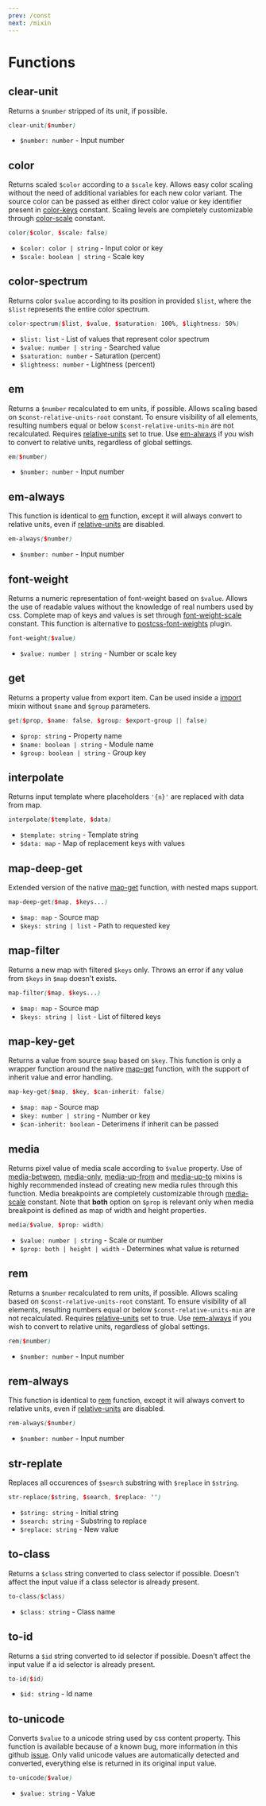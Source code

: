 ```yaml
---
prev: /const
next: /mixin
---
```


# Functions

## clear-unit

Returns a `$number` stripped of its unit, if possible.

```scss
clear-unit($number)
```

- `$number: number` - Input number

## color

Returns scaled `$color` according to a `$scale` key. Allows easy color scaling
without the need of additional variables for each new color variant. The source
color can be passed as either direct color value or key identifier present in
[color-keys](/const.md#color-keys) constant. Scaling levels are completely
customizable through [color-scale](/const.md#color-scale) constant.

```scss
color($color, $scale: false)
```

- `$color: color | string` - Input color or key
- `$scale: boolean | string` - Scale key

## color-spectrum

Returns color `$value` according to its position in provided `$list`, where the
`$list` represents the entire color spectrum.

```scss
color-spectrum($list, $value, $saturation: 100%, $lightness: 50%)
```

- `$list: list` - List of values that represent color spectrum
- `$value: number | string` - Searched value
- `$saturation: number` - Saturation (percent)
- `$lightness: number` - Lightness (percent)

## em

Returns a `$number` recalculated to em units, if possible. Allows scaling based
on `$const-relative-units-root` constant. To ensure visibility of all elements,
resulting numbers equal or below `$const-relative-units-min` are not
recalculated. Requires [relative-units](/const.md#relative-units) set to true.
Use [em-always](#em-always) if you wish to convert to relative units, regardless
of global settings.

```scss
em($number)
```

- `$number: number` - Input number

## em-always

This function is identical to [em](#em) function, except it will always convert
to relative units, even if [relative-units](/const.md#relative-units) are
disabled.

```scss
em-always($number)
```

- `$number: number` - Input number

## font-weight

Returns a numeric representation of font-weight based on `$value`. Allows the
use of readable values without the knowledge of real numbers used by css.
Complete map of keys and values is set through
[font-weight-scale](/const.md#font-weight-scale) constant. This function is
alternative to
[postcss-font-weights](https://github.com/jonathantneal/postcss-font-weights)
plugin.

```scss
font-weight($value)
```

- `$value: number | string` - Number or scale key

## get

Returns a property value from export item. Can be used inside a
[import](/mixin.md#import) mixin without `$name` and `$group` parameters.

```scss
get($prop, $name: false, $group: $export-group || false)
```

- `$prop: string` - Property name
- `$name: boolean | string` - Module name
- `$group: boolean | string` - Group key

## interpolate

Returns input template where placeholders `'{n}'` are replaced with data from
map.

```scss
interpolate($template, $data)
```

- `$template: string` - Template string
- `$data: map` - Map of replacement keys with values

## map-deep-get

Extended version of the native
[map-get](http://sass-lang.com/documentation/Sass/Script/Functions.html#map_get-instance_method)
function, with nested maps support.

```scss
map-deep-get($map, $keys...)
```

- `$map: map` - Source map
- `$keys: string | list` - Path to requested key

## map-filter

Returns a new map with filtered `$keys` only. Throws an error if any value from
`$keys` in `$map` doesn't exists.

```scss
map-filter($map, $keys...)
```

- `$map: map` - Source map
- `$keys: string | list` - List of filtered keys

## map-key-get

Returns a value from source `$map` based on `$key`. This function is only a
wrapper function around the native
[map-get](http://sass-lang.com/documentation/Sass/Script/Functions.html#map_get-instance_method)
function, with the support of inherit value and error handling.

```scss
map-key-get($map, $key, $can-inherit: false)
```

- `$map: map` - Source map
- `$key: number | string` - Number or key
- `$can-inherit: boolean` - Deterimens if inherit can be passed

## media

Returns pixel value of media scale according to `$value` property. Use of
[media-between](#mixin-media-between), [media-only](#mixin-media-only),
[media-up-from](#mixin-media-up-from) and [media-up-to](#mixin-media-up-to)
mixins is highly recommended instead of creating new media rules through this
function. Media breakpoints are completely customizable through
[media-scale](/const.md#media-scale) constant. Note that **both** option on
`$prop` is relevant only when media breakpoint is defined as map of width and
height properties.

```scss
media($value, $prop: width)
```

- `$value: number | string` - Scale or number
- `$prop: both | height | width` - Determines what value is returned

## rem

Returns a `$number` recalculated to rem units, if possible. Allows scaling based
on `$const-relative-units-root` constant. To ensure visibility of all elements,
resulting numbers equal or below `$const-relative-units-min` are not
recalculated. Requires [relative-units](/const.md#relative-units) set to true.
Use [rem-always](#rem-always) if you wish to convert to relative units,
regardless of global settings.

```scss
rem($number)
```

- `$number: number` - Input number

## rem-always

This function is identical to [rem](#rem) function, except it will always
convert to relative units, even if [relative-units](/const.md#relative-units)
are disabled.

```scss
rem-always($number)
```

- `$number: number` - Input number

## str-replate

Replaces all occurences of `$search` substring with `$replace` in `$string`.

```scss
str-replace($string, $search, $replace: '')
```

- `$string: string` - Initial string
- `$search: string` - Substring to replace
- `$replace: string` - New value

## to-class

Returns a `$class` string converted to class selector if possible. Doesn't
affect the input value if a class selector is already present.

```scss
to-class($class)
```

- `$class: string` - Class name

## to-id

Returns a `$id` string converted to id selector if possible. Doesn't affect the
input value if a id selector is already present.

```scss
to-id($id)
```

- `$id: string` - Id name

## to-unicode

Converts `$value` to a unicode string used by css content property. This
function is available because of a known bug, more information in this github
[issue](https://github.com/sass/sass/issues/1395). Only valid unicode values are
automatically detected and converted, everything else is returned in its
original input value.

```scss
to-unicode($value)
```

- `$value: string` - Value
